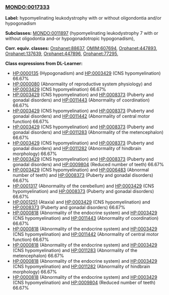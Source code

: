 
### [MONDO:0017333](http://purl.obolibrary.org/obo/MONDO_0017333)
**Label:** hypomyelinating leukodystrophy with or without oligondontia and/or hypogonadism

**Subclasses:** [MONDO:0011897](http://purl.obolibrary.org/obo/MONDO_0011897) (hypomyelinating leukodystrophy 7 with or without oligodontia and-or hypogonadotropic hypogonadism), 

**Corr. equiv. classes:** [Orphanet:88637](http://www.orpha.net/ORDO/Orphanet_88637), [OMIM:607694](http://purl.obolibrary.org/obo/OMIM_607694), [Orphanet:447893](http://www.orpha.net/ORDO/Orphanet_447893), [Orphanet:137639](http://www.orpha.net/ORDO/Orphanet_137639), [Orphanet:447896](http://www.orpha.net/ORDO/Orphanet_447896), [Orphanet:77295](http://www.orpha.net/ORDO/Orphanet_77295), 

**Class expressions from DL-Learner:**

- [HP:0000135](http://purl.obolibrary.org/obo/HP_0000135) (Hypogonadism) and [HP:0003429](http://purl.obolibrary.org/obo/HP_0003429) (CNS hypomyelination) 66.67%
- [HP:0000080](http://purl.obolibrary.org/obo/HP_0000080) (Abnormality of reproductive system physiology) and [HP:0003429](http://purl.obolibrary.org/obo/HP_0003429) (CNS hypomyelination) 66.67%
- [HP:0003429](http://purl.obolibrary.org/obo/HP_0003429) (CNS hypomyelination) and [HP:0008373](http://purl.obolibrary.org/obo/HP_0008373) (Puberty and gonadal disorders) and [HP:0011443](http://purl.obolibrary.org/obo/HP_0011443) (Abnormality of coordination) 66.67%
- [HP:0003429](http://purl.obolibrary.org/obo/HP_0003429) (CNS hypomyelination) and [HP:0008373](http://purl.obolibrary.org/obo/HP_0008373) (Puberty and gonadal disorders) and [HP:0011442](http://purl.obolibrary.org/obo/HP_0011442) (Abnormality of central motor function) 66.67%
- [HP:0003429](http://purl.obolibrary.org/obo/HP_0003429) (CNS hypomyelination) and [HP:0008373](http://purl.obolibrary.org/obo/HP_0008373) (Puberty and gonadal disorders) and [HP:0011283](http://purl.obolibrary.org/obo/HP_0011283) (Abnormality of the metencephalon) 66.67%
- [HP:0003429](http://purl.obolibrary.org/obo/HP_0003429) (CNS hypomyelination) and [HP:0008373](http://purl.obolibrary.org/obo/HP_0008373) (Puberty and gonadal disorders) and [HP:0011282](http://purl.obolibrary.org/obo/HP_0011282) (Abnormality of hindbrain morphology) 66.67%
- [HP:0003429](http://purl.obolibrary.org/obo/HP_0003429) (CNS hypomyelination) and [HP:0008373](http://purl.obolibrary.org/obo/HP_0008373) (Puberty and gonadal disorders) and [HP:0009804](http://purl.obolibrary.org/obo/HP_0009804) (Reduced number of teeth) 66.67%
- [HP:0003429](http://purl.obolibrary.org/obo/HP_0003429) (CNS hypomyelination) and [HP:0006483](http://purl.obolibrary.org/obo/HP_0006483) (Abnormal number of teeth) and [HP:0008373](http://purl.obolibrary.org/obo/HP_0008373) (Puberty and gonadal disorders) 66.67%
- [HP:0001317](http://purl.obolibrary.org/obo/HP_0001317) (Abnormality of the cerebellum) and [HP:0003429](http://purl.obolibrary.org/obo/HP_0003429) (CNS hypomyelination) and [HP:0008373](http://purl.obolibrary.org/obo/HP_0008373) (Puberty and gonadal disorders) 66.67%
- [HP:0001251](http://purl.obolibrary.org/obo/HP_0001251) (Ataxia) and [HP:0003429](http://purl.obolibrary.org/obo/HP_0003429) (CNS hypomyelination) and [HP:0008373](http://purl.obolibrary.org/obo/HP_0008373) (Puberty and gonadal disorders) 66.67%
- [HP:0000818](http://purl.obolibrary.org/obo/HP_0000818) (Abnormality of the endocrine system) and [HP:0003429](http://purl.obolibrary.org/obo/HP_0003429) (CNS hypomyelination) and [HP:0011443](http://purl.obolibrary.org/obo/HP_0011443) (Abnormality of coordination) 66.67%
- [HP:0000818](http://purl.obolibrary.org/obo/HP_0000818) (Abnormality of the endocrine system) and [HP:0003429](http://purl.obolibrary.org/obo/HP_0003429) (CNS hypomyelination) and [HP:0011442](http://purl.obolibrary.org/obo/HP_0011442) (Abnormality of central motor function) 66.67%
- [HP:0000818](http://purl.obolibrary.org/obo/HP_0000818) (Abnormality of the endocrine system) and [HP:0003429](http://purl.obolibrary.org/obo/HP_0003429) (CNS hypomyelination) and [HP:0011283](http://purl.obolibrary.org/obo/HP_0011283) (Abnormality of the metencephalon) 66.67%
- [HP:0000818](http://purl.obolibrary.org/obo/HP_0000818) (Abnormality of the endocrine system) and [HP:0003429](http://purl.obolibrary.org/obo/HP_0003429) (CNS hypomyelination) and [HP:0011282](http://purl.obolibrary.org/obo/HP_0011282) (Abnormality of hindbrain morphology) 66.67%
- [HP:0000818](http://purl.obolibrary.org/obo/HP_0000818) (Abnormality of the endocrine system) and [HP:0003429](http://purl.obolibrary.org/obo/HP_0003429) (CNS hypomyelination) and [HP:0009804](http://purl.obolibrary.org/obo/HP_0009804) (Reduced number of teeth) 66.67%


